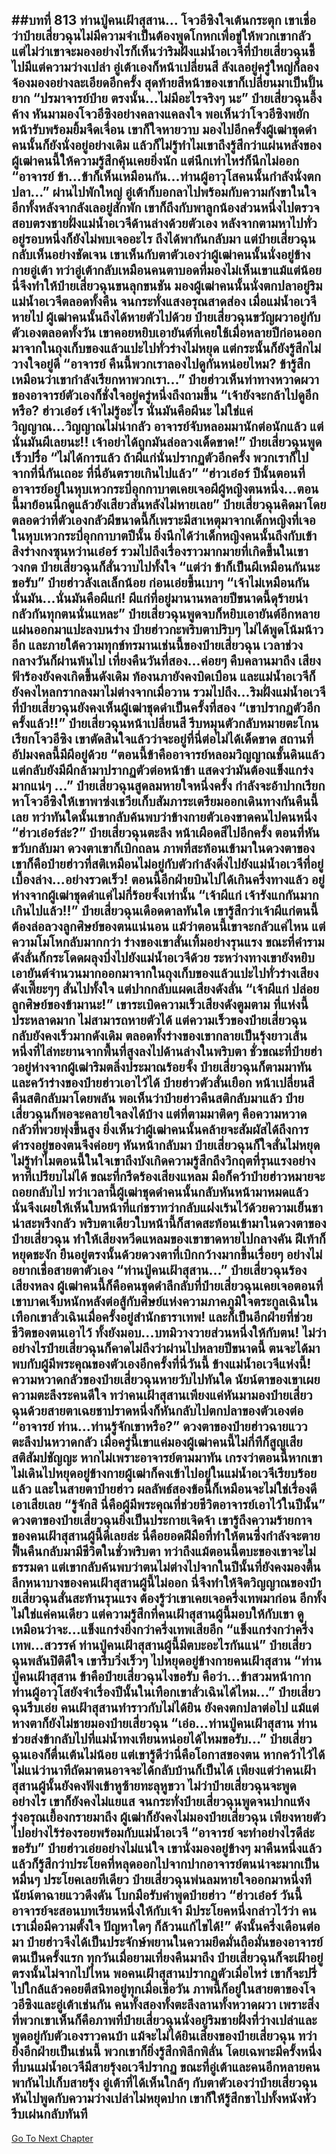 ##บทที่ 813 ท่านปู่คนเฝ้าสุสาน...
โจวอีซิงใจเต้นกระตุก เขาเชื่อว่าป๋ายเสี่ยวฉุนไม่มีความจำเป็นต้องพูดโกหกเพื่อขู่ให้พวกเขากลัว แต่ไม่ว่าเขาจะมองอย่างไรก็เห็นว่าริมฝั่งแม่น้ำอเวจีที่ป๋ายเสี่ยวฉุนชี้ไปมีแต่ความว่างเปล่า
อู่เต้าเองก็หน้าเปลี่ยนสี ลังเลอยู่ครู่ใหญ่ก็ลองจ้องมองอย่างละเอียดอีกครั้ง สุดท้ายสีหน้าของเขาก็เปลี่ยนมาเป็นปั้นยาก
“ปรมาจารย์ป๋าย ตรงนั้น...ไม่มีอะไรจริงๆ นะ”
ป๋ายเสี่ยวฉุนอึ้งค้าง หันมามองโจวอีซิงอย่างคลางแคลงใจ พอเห็นว่าโจวอีซิงพยักหน้ารับพร้อมยิ้มจืดเจื่อน เขาก็ใจหายวาบ มองไปอีกครั้งผู้เฒ่าชุดดำคนนั้นก็ยังนั่งอยู่อย่างเดิม แล้วก็ไม่รู้ทำไมเขาถึงรู้สึกว่าแผ่นหลังของผู้เฒ่าคนนี้ให้ความรู้สึกคุ้นเคยยิ่งนัก แต่นึกเท่าไหร่ก็นึกไม่ออก
“อาจารย์ ข้า...ข้าก็เห็นเหมือนกัน...ท่านผู้อาวุโสคนนั้นกำลังนั่งตกปลา...”
ผ่านไปพักใหญ่ อู่เต้าก็บอกลาไปพร้อมกับความกังขาในใจ อีกทั้งหลังจากลังเลอยู่สักพัก เขาก็ถึงกับพาลูกน้องส่วนหนึ่งไปตรวจสอบตรงชายฝั่งแม่น้ำอเวจีด้านล่างด้วยตัวเอง หลังจากตามหาไปทั่วอยู่รอบหนึ่งก็ยังไม่พบเจออะไร ถึงได้พากันกลับมา
แต่ป๋ายเสี่ยวฉุนกลับเห็นอย่างชัดเจน เขาเห็นกับตาตัวเองว่าผู้เฒ่าคนนั้นนั่งอยู่ข้างกายอู่เต้า ทว่าอู่เต้ากลับเหมือนคนตาบอดที่มองไม่เห็นเขาแม้แต่น้อย
นี่จึงทำให้ป๋ายเสี่ยวฉุนขนลุกขนชัน มองผู้เฒ่าคนนั้นนั่งตกปลาอยู่ริมแม่น้ำอเวจีตลอดทั้งคืน จนกระทั่งแสงอรุณสาดส่อง เมื่อแม่น้ำอเวจีหายไป ผู้เฒ่าคนนั้นถึงได้หายตัวไปด้วย
ป๋ายเสี่ยวฉุนขวัญผวาอยู่กับตัวเองตลอดทั้งวัน เขาคอยหยิบเอายันต์ที่เคยใช้เมื่อหลายปีก่อนออกมาจากในถุงเก็บของแล้วแปะไปทั่วร่างไม่หยุด แต่กระนั้นก็ยังรู้สึกไม่วางใจอยู่ดี
“อาจารย์ คืนนี้พวกเราลองไปดูกันหน่อยไหม? ข้ารู้สึกเหมือนว่าเขากำลังเรียกหาพวกเรา...” ป๋ายฮ่าวเห็นท่าทางหวาดผวาของอาจารย์ตัวเองก็ชั่งใจอยู่ครู่หนึ่งถึงถามขึ้น
“เจ้ายังจะกล้าไปดูอีกหรือ? ฮ่าวเอ๋อร์ เจ้าไม่รู้อะไร นั่นมันคือผีนะ ไม่ใช่แค่วิญญาณ...วิญญาณไม่น่ากลัว อาจารย์จับหลอมมานักต่อนักแล้ว แต่นั่นมันผีเลยนะ!! เจ้าอย่าได้ถูกมันล่อลวงเด็ดขาด!” ป๋ายเสี่ยวฉุนพูดเร็วปรื๋อ
“ไม่ได้การแล้ว ถ้าผีแก่นั่นปรากฏตัวอีกครั้ง พวกเราก็ไปจากที่นี่กันเถอะ ที่นี่อันตรายเกินไปแล้ว”
“ฮ่าวเอ๋อร์ ปีนั้นตอนที่อาจารย์อยู่ในหุบเหวกระบี่อุกกาบาตเคยเจอผีผู้หญิงตนหนึ่ง...ตอนนี้มาย้อนนึกดูแล้วยังเสียวสันหลังไม่หายเลย” ป๋ายเสี่ยวฉุนคิดมาโดยตลอดว่าที่ตัวเองกลัวผีขนาดนี้ก็เพราะมีสาเหตุมาจากเด็กหญิงที่เจอในหุบเหวกระบี่อุกกาบาตปีนั้น
ยิ่งนึกได้ว่าเด็กหญิงคนนั้นถึงกับเข้าสิงร่างกงซุนหว่านเอ๋อร์ รวมไปถึงเรื่องราวมากมายที่เกิดขึ้นในเขาวงกต ป๋ายเสี่ยวฉุนก็สั่นวาบไปทั้งใจ
“แต่ว่า ข้าก็เป็นผีเหมือนกันนะขอรับ” ป๋ายฮ่าวลังเลเล็กน้อย ก่อนเอ่ยขึ้นเบาๆ
“เจ้าไม่เหมือนกัน นั่นมัน...นั่นมันคือผีแก่! ผีแก่ที่อยู่มานานหลายปีขนาดนี้ดุร้ายน่ากลัวกันทุกตนนั่นแหละ” ป๋ายเสี่ยวฉุนพูดจบก็หยิบเอายันต์อีกหลายแผ่นออกมาแปะลงบนร่าง
ป๋ายฮ่าวกะพริบตาปริบๆ ไม่ได้พูดโน้มน้าวอีก และภายใต้ความทุกข์ทรมานเช่นนี้ของป๋ายเสี่ยวฉุน เวลาช่วงกลางวันก็ผ่านพ้นไป เที่ยงคืนวันที่สอง...ค่อยๆ คืบคลานมาถึง เสียงฟ้าร้องยังคงเกิดขึ้นดังเดิม ท้องนภายังคงบิดเบือน และแม่น้ำอเวจีก็ยังคงไหลกรากลงมาไม่ต่างจากเมื่อวาน รวมไปถึง...ริมฝั่งแม่น้ำอเวจีที่ป๋ายเสี่ยวฉุนยังคงเห็นผู้เฒ่าชุดดำเป็นครั้งที่สอง
“เขาปรากฏตัวอีกครั้งแล้ว!!” ป๋ายเสี่ยวฉุนหน้าเปลี่ยนสี รีบหมุนตัวกลับหมายตะโกนเรียกโจวอีซิง เขาตัดสินใจแล้วว่าจะอยู่ที่นี่ต่อไม่ได้เด็ดขาด สถานที่อัปมงคลนี้มีผีอยู่ด้วย
“ตอนนี้ข้าคืออาจารย์หลอมวิญญาณชั้นดินแล้ว แต่กลับยังมีผีกล้ามาปรากฏตัวต่อหน้าข้า แสดงว่ามันต้องแข็งแกร่งมากแน่ๆ ...” ป๋ายเสี่ยวฉุนสูดลมหายใจหนึ่งครั้ง กำลังจะอ้าปากเรียกหาโจวอีซิงให้เขาพาซ่งเชวียเก็บสัมภาระเตรียมออกเดินทางกันคืนนี้เลย ทว่าทันใดนั้นเขากลับค้นพบว่าข้างกายตัวเองขาดคนไปคนหนึ่ง
“ฮ่าวเอ๋อร์ล่ะ?” ป๋ายเสี่ยวฉุนตะลึง หน้าเผือดสีไปอีกครั้ง ตอนที่หันขวับกลับมา ดวงตาเขาก็เบิกถลน ภาพที่สะท้อนเข้ามาในดวงตาของเขาก็คือป๋ายฮ่าวที่สติเหมือนไม่อยู่กับตัวกำลังดิ่งไปยังแม่น้ำอเวจีที่อยู่เบื้องล่าง...อย่างรวดเร็ว!
ตอนนี้อีกฝ่ายบินไปได้เกินครึ่งทางแล้ว อยู่ห่างจากผู้เฒ่าชุดดำแค่ไม่กี่ร้อยจั้งเท่านั้น
“เจ้าผีแก่ เจ้ารังแกกันมากเกินไปแล้ว!!” ป๋ายเสี่ยวฉุนเดือดดาลทันใด เขารู้สึกว่าเจ้าผีแก่ตนนี้ต้องล่อลวงลูกศิษย์ของตนแน่นอน แม้ว่าตอนนี้เขาจะกลัวแค่ไหน แต่ความโมโหกลับมากกว่า ร่างของเขาสั่นเทิ้มอย่างรุนแรง ขณะที่คำรามดังลั่นก็กระโดดผลุงบึ่งไปยังแม่น้ำอเวจีด้วย
ระหว่างทางเขายังหยิบเอายันต์จำนวนมากออกมาจากในถุงเก็บของแล้วแปะไปทั่วร่างเสียงดังเพี๊ยะๆๆ สั่นไปทั้งใจ แต่ปากกลับแผดเสียงดังลั่น
“เจ้าผีแก่ ปล่อยลูกศิษย์ของข้ามานะ!”
เขาระเบิดความเร็วเสียงดังตูมตาม ที่แห่งนี้ประหลาดมาก ไม่สามารถหายตัวได้ แต่ความเร็วของป๋ายเสี่ยวฉุนกลับยังคงเร็วมากดังเดิม ตลอดทั้งร่างของเขากลายเป็นรุ้งยาวเส้นหนึ่งที่ไล่ทะยานจากพื้นที่สูงลงไปด้านล่างในพริบตา ชั่วขณะที่ป๋ายฮ่าวอยู่ห่างจากผู้เฒ่าริมตลิ่งประมาณร้อยจั้ง ป๋ายเสี่ยวฉุนก็ตามมาทันและคว้าร่างของป๋ายฮ่าวเอาไว้ได้
ป๋ายฮ่าวตัวสั่นเยือก หน้าเปลี่ยนสี คืนสติกลับมาโดยพลัน พอเห็นว่าป๋ายฮ่าวคืนสติกลับมาแล้ว ป๋ายเสี่ยวฉุนก็พอจะคลายใจลงได้บ้าง แต่ที่ตามมาติดๆ คือความหวาดกลัวที่พวยพุ่งขึ้นสูง ยิ่งเห็นว่าผู้เฒ่าคนนั้นคล้ายจะสัมผัสได้ถึงการดำรงอยู่ของตนจึงค่อยๆ หันหน้ากลับมา ป๋ายเสี่ยวฉุนก็ใจสั่นไม่หยุด ไม่รู้ทำไมตอนนี้ในใจเขาถึงบังเกิดความรู้สึกถึงวิกฤตที่รุนแรงอย่างหาที่เปรียบไม่ได้ ขณะที่กรีดร้องเสียงแหลม มือก็คว้าป๋ายฮ่าวหมายจะถอยกลับไป
ทว่าเวลานี้ผู้เฒ่าชุดดำคนนั้นกลับหันหน้ามาหมดแล้ว นั่นจึงเผยให้เห็นใบหน้าที่แก่ชราทว่ากลับแฝงเร้นไว้ด้วยความเย็นชาน่าสะพรึงกลัว พริบตาเดียวใบหน้านี้ก็สาดสะท้อนเข้ามาในดวงตาของป๋ายเสี่ยวฉุน ทำให้เสียงหวีดแหลมของเขาขาดหายไปกลางคัน ฝีเท้าก็หยุดชะงัก ยืนอยู่ตรงนั้นด้วยดวงตาที่เบิกกว้างมากขึ้นเรื่อยๆ อย่างไม่อยากเชื่อสายตาตัวเอง
“ท่านปู่คนเฝ้าสุสาน...” ป๋ายเสี่ยวฉุนร้องเสียงหลง
ผู้เฒ่าคนนี้ก็คือคนชุดดำลึกลับที่ป๋ายเสี่ยวฉุนเคยเจอตอนที่เขาบาดเจ็บหนักหลังต่อสู้กับศิษย์แห่งความภาคภูมิใจตระกูลเฉินในเทือกเขาลั่วเฉินเมื่อครั้งอยู่สำนักธาราเทพ!
และก็เป็นอีกฝ่ายที่ช่วยชีวิตของตนเอาไว้ ทั้งยังมอบ...บทมิวางวายส่วนหนึ่งให้กับตน!
ไม่ว่าอย่างไรป๋ายเสี่ยวฉุนก็คาดไม่ถึงว่าผ่านไปหลายปีขนาดนี้ ตนจะได้มาพบกับผู้มีพระคุณของตัวเองอีกครั้งที่นี่วันนี้ ข้างแม่น้ำอเวจีแห่งนี้!
ความหวาดกลัวของป๋ายเสี่ยวฉุนหายวับไปทันใด นัยน์ตาของเขาเผยความตะลึงระคนดีใจ ทว่าคนเฝ้าสุสานเพียงแค่หันมามองป๋ายเสี่ยวฉุนด้วยสายตาเฉยชาปราดหนึ่งก็หันกลับไปตกปลาของตัวเองต่อ
“อาจารย์ ท่าน...ท่านรู้จักเขาหรือ?” ดวงตาของป๋ายฮ่าวฉายแววตะลึงปนหวาดกลัว เมื่อครู่นี้เขาแค่มองผู้เฒ่าคนนี้ไม่กี่ทีก็สูญเสียสติสัมปชัญญะ หากไม่เพราะอาจารย์ตามมาทัน เกรงว่าตอนนี้หากเขาไม่เดินไปหยุดอยู่ข้างกายผู้เฒ่าก็คงเข้าไปอยู่ในแม่น้ำอเวจีเรียบร้อยแล้ว
และในสายตาป๋ายฮ่าว ผลลัพธ์สองข้อนี้ก็เหมือนจะไม่ใช่เรื่องดีเอาเสียเลย
“รู้จักสิ นี่คือผู้มีพระคุณที่ช่วยชีวิตอาจารย์เอาไว้ในปีนั้น” ดวงตาของป๋ายเสี่ยวฉุนยิ่งเป็นประกายเจิดจ้า เขารู้ถึงความร้ายกาจของคนเฝ้าสุสานผู้นี้ดีเลยล่ะ นี่คือยอดฝีมือที่ทำให้ตนซึ่งกำลังจะตายฟื้นคืนกลับมามีชีวิตในชั่วพริบตา
ทว่าถึงแม้ตอนนี้ตบะของเขาจะไม่ธรรมดา แต่เขากลับค้นพบว่าตนไม่ต่างไปจากในปีนั้นที่ยังคงมองตื้นลึกหนาบางของคนเฝ้าสุสานผู้นี้ไม่ออก นี่จึงทำให้จิตวิญญาณของป๋ายเสี่ยวฉุนสั่นสะท้านรุนแรง
ต้องรู้ว่าเขาเคยเจอครึ่งเทพมาก่อน อีกทั้งไม่ใช่แค่คนเดียว แต่ความรู้สึกที่คนเฝ้าสุสานผู้นี้มอบให้กับเขา ดูเหมือนว่าจะ...แข็งแกร่งยิ่งกว่าครึ่งเทพเสียอีก
“แข็งแกร่งกว่าครึ่งเทพ...สวรรค์ ท่านปู่คนเฝ้าสุสานผู้นี้มีตบะอะไรกันแน่” ป๋ายเสี่ยวฉุนพลันปิติดีใจ เขารีบวิ่งเร็วๆ ไปหยุดอยู่ข้างกายคนเฝ้าสุสาน
“ท่านปู่คนเฝ้าสุสาน ข้าคือป๋ายเสี่ยวฉุนไงขอรับ คือว่า...ข้าสวมหน้ากาก ท่านผู้อาวุโสยังจำเรื่องปีนั้นในเทือกเขาลั่วเฉินได้ไหม...” ป๋ายเสี่ยวฉุนรีบเอ่ย
คนเฝ้าสุสานทำราวกับไม่ได้ยิน ยังคงตกปลาต่อไป แม้แต่หางตาก็ยังไม่ชายมองป๋ายเสี่ยวฉุน
“เอ่อ...ท่านปู่คนเฝ้าสุสาน ท่านช่วยส่งข้ากลับไปที่แม่น้ำทงเทียนหน่อยได้ไหมขอรับ...” ป๋ายเสี่ยวฉุนเองก็ตื่นเต้นไม่น้อย แต่เขารู้ดีว่านี่คือโอกาสของตน หากคว้าไว้ได้ ไม่แน่ว่านาทีถัดมาตนอาจจะได้กลับบ้านก็เป็นได้
เพียงแต่ว่าคนเฝ้าสุสานผู้นั้นยังคงฟังเข้าหูซ้ายทะลุหูขวา ไม่ว่าป๋ายเสี่ยวฉุนจะพูดอย่างไร เขาก็ยังคงไม่แยแส จนกระทั่งป๋ายเสี่ยวฉุนพูดจนปากแห้ง รุ่งอรุณเยื้องกรายมาถึง ผู้เฒ่าก็ยังคงไม่มองป๋ายเสี่ยวฉุน เพียงหายตัวไปอย่างไร้ร่องรอยพร้อมกับแม่น้ำอเวจี
“อาจารย์ จะทำอย่างไรดีล่ะขอรับ” ป๋ายฮ่าวเอ่ยอย่างไม่แน่ใจ เขานั่งมองอยู่ข้างๆ มาคืนหนึ่งแล้ว แล้วก็รู้สึกว่าประโยคที่หลุดออกไปจากปากอาจารย์ตนน่าจะมากเป็นหมื่นๆ ประโยคเลยทีเดียว
ป๋ายเสี่ยวฉุนพ่นลมหายใจออกมาหนึ่งที นัยน์ตาฉายแววดึงดัน โบกมือรับคำพูดป๋ายฮ่าว
“ฮ่าวเอ๋อร์ วันนี้อาจารย์จะสอนบทเรียนหนึ่งให้กับเจ้า มีประโยคหนึ่งกล่าวไว้ว่า คนเราเมื่อมีความตั้งใจ ปัญหาใดๆ ก็ล้วนแก้ไขได้!”
ดังนั้นครึ่งเดือนต่อมา ป๋ายฮ่าวจึงได้เป็นประจักษ์พยานในความยึดมั่นถือมั่นของอาจารย์ตนเป็นครั้งแรก ทุกวันเมื่อยามเที่ยงคืนมาถึง ป๋ายเสี่ยวฉุนก็จะเฝ้าอยู่ตรงนั้นไม่จากไปไหน พอคนเฝ้าสุสานปรากฏตัวเมื่อไหร่ เขาก็จะปรี่ไปใกล้แล้วคอยตีสนิทอยู่ทุกเมื่อเชื่อวัน
ภาพนี้ก็อยู่ในสายตาของโจวอีซิงและอู่เต้าเช่นกัน คนทั้งสองทั้งตะลึงลานทั้งหวาดผวา เพราะสิ่งที่พวกเขาเห็นก็คือภาพที่ป๋ายเสี่ยวฉุนนั่งอยู่ริมชายฝั่งที่ว่างเปล่าและพูดอยู่กับตัวเองราวคนบ้า แม้จะไม่ได้ยินเสียงของป๋ายเสี่ยวฉุน ทว่ายิ่งอีกฝ่ายเป็นเช่นนี้ พวกเขาก็ยิ่งรู้สึกพิลึกพิลั่น
โดยเฉพาะมีครั้งหนึ่งที่บนแม่น้ำอเวจีมีสายรุ้งอเวจีปรากฏ ขณะที่อู่เต้าและคนอีกหลายคนพากันไปเก็บสายรุ้ง อู่เต้าที่ได้เห็นใกล้ๆ กับตาตัวเองว่าป๋ายเสี่ยวฉุนหันไปพูดกับความว่างเปล่าไม่หยุดปาก เขาก็ให้รู้สึกชาไปทั้งหนังหัว รีบเผ่นกลับทันที
------


[Go To Next Chapter]( ./251.md)